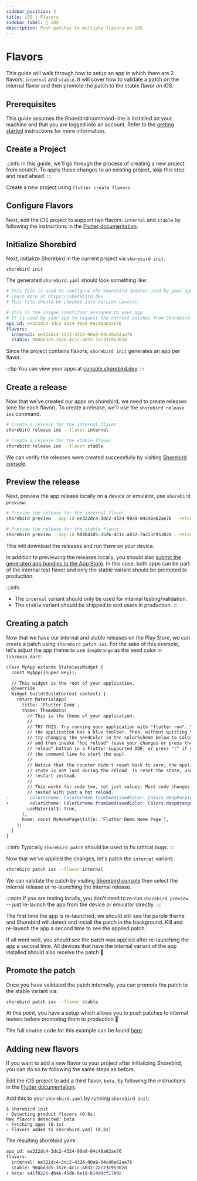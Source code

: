 ```yaml
---
sidebar_position: 2
title: iOS | Flavors
sidebar_label: 🍎 iOS
description: Push patches to multiple flavors on iOS
---
```


# Flavors

This guide will walk through how to setup an app in which there are 2 flavors: `internal` and `stable`. It will cover how to validate a patch on the internal flavor and then promote the patch to the stable flavor on iOS.

## Prerequisites

This guide assumes the Shorebird command-line is installed on your machine and that you are logged into an account. Refer to the [getting started](/) instructions for more information.

## Create a Project

:::info
In this guide, we'll go through the process of creating a new project from scratch. To apply these changes to an existing project, skip this step and read ahead.
:::

Create a new project using `flutter create flavors`.

## Configure Flavors

Next, edit the iOS project to support two flavors: `internal` and `stable` by following the instructions in the [Flutter documentation](https://docs.flutter.dev/deployment/flavors#creating-flavors-in-ios).

## Initialize Shorebird

Next, initialize Shorebird in the current project via `shorebird init`.

```
shorebird init
```

The generated `shorebird.yaml` should look something like:

```yaml
# This file is used to configure the Shorebird updater used by your application.
# Learn more at https://shorebird.dev
# This file should be checked into version control.

# This is the unique identifier assigned to your app.
# It is used by your app to request the correct patches from Shorebird servers.
app_id: ee322dc4-3dc2-4324-90a9-04c40a62ae76
flavors:
  internal: ee322dc4-3dc2-4324-90a9-04c40a62ae76
  stable: 904bd3d5-3526-4c1c-a832-7ac23c95302d
```

Since the project contains flavors, `shorebird init` generates an app per flavor.

:::tip
You can view your apps at [console.shorebird.dev](https://console.shorebird.dev).
:::

## Create a release

Now that we've created our apps on shorebird, we need to create releases (one for each flavor). To create a release, we'll use the `shorebird release ios` command.

```sh
# Create a release for the internal flavor
shorebird release ios --flavor internal

# Create a release for the stable flavor
shorebird release ios --flavor stable
```

We can verify the releases were created successfully by visiting [Shorebird console](https://console.shorebird.dev/).

## Preview the release

Next, preview the app release locally on a device or emulator, use `shorebird preview`.

```sh
# Preview the release for the internal flavor.
shorebird preview --app-id ee322dc4-3dc2-4324-90a9-04c40a62ae76 --release-version 1.0.0+1

# Preview the release for the stable flavor.
shorebird preview --app-id 904bd3d5-3526-4c1c-a832-7ac23c95302d --release-version 1.0.0+1
```

This will download the releases and run them on your device.

In addition to previewing the releases locally, you should also [submit the generated app bundles to the App Store](/guides/release/ios#upload-to-the-app-store). In this case, both apps can be part of the internal test flavor and only the stable variant should be promoted to production.

:::info

- The `internal` variant should only be used for internal testing/validation.
- The `stable` variant should be shipped to end users in production.
  :::

## Creating a patch

Now that we have our internal and stable releases on the Play Store, we can create a patch using `shorebird patch ios`. For the sake of this example, let's adjust the app theme to use `deepOrange` as the seed color in `lib/main.dart`:

```diff
class MyApp extends StatelessWidget {
  const MyApp({super.key});

  // This widget is the root of your application.
  @override
  Widget build(BuildContext context) {
    return MaterialApp(
      title: 'Flutter Demo',
      theme: ThemeData(
        // This is the theme of your application.
        //
        // TRY THIS: Try running your application with "flutter run". You'll see
        // the application has a blue toolbar. Then, without quitting the app,
        // try changing the seedColor in the colorScheme below to Colors.green
        // and then invoke "hot reload" (save your changes or press the "hot
        // reload" button in a Flutter-supported IDE, or press "r" if you used
        // the command line to start the app).
        //
        // Notice that the counter didn't reset back to zero; the application
        // state is not lost during the reload. To reset the state, use hot
        // restart instead.
        //
        // This works for code too, not just values: Most code changes can be
        // tested with just a hot reload.
-        colorScheme: ColorScheme.fromSeed(seedColor: Colors.deepPurple),
+        colorScheme: ColorScheme.fromSeed(seedColor: Colors.deepOrange),
        useMaterial3: true,
      ),
      home: const MyHomePage(title: 'Flutter Demo Home Page'),
    );
  }
}
```

:::info
Typically `shorebird patch` should be used to fix critical bugs.
:::

Now that we've applied the changes, let's patch the `internal` variant:

```sh
shorebird patch ios --flavor internal
```

We can validate the patch by visiting [Shorebird console](https://console.shorebird.dev/) then select the internal release or re-launching the internal release.

:::note
If you are testing locally, you don't need to re-run `shorebird preview` -- just re-launch the app from the device or emulator directly.
:::

The first time the app is re-launched, we should still see the purple theme and Shorebird will detect and install the patch in the background. Kill and re-launch the app a second time to see the applied patch.

If all went well, you should see the patch was applied after re-launching the app a second time. All devices that have the internal variant of the app installed should also receive the patch 🎉

## Promote the patch

Once you have validated the patch internally, you can promote the patch to the stable variant via:

```sh
shorebird patch ios --flavor stable
```

At this point, you have a setup which allows you to push patches to internal testers before promoting them to production 🎉

The full source code for this example can be found [here](https://github.com/shorebirdtech/samples/tree/main/flavors).

## Adding new flavors

If you want to add a new flavor to your project after initializing Shorebird, you can do so by following the same steps as before.

Edit the iOS project to add a third flavor, `beta`, by following the instructions in the [Flutter documentation](https://docs.flutter.dev/deployment/flavors#creating-flavors-in-ios).

Add this to your `shorebird.yaml` by running `shorebird init`:

```
$ shorebird init
✓ Detecting product flavors (0.6s)
New flavors detected: beta
✓ Fetching apps (0.1s)
✓ Flavors added to shorebird.yaml (0.2s)
```

The resulting shorebird yaml:

```diff
app_id: ee322dc4-3dc2-4324-90a9-04c40a62ae76
flavors:
  internal: ee322dc4-3dc2-4324-90a9-04c40a62ae76
  stable: 904bd3d5-3526-4c1c-a832-7ac23c95302d
+ beta: a41f8226-4b46-45d6-9e19-b14d0cf17bdc
```
